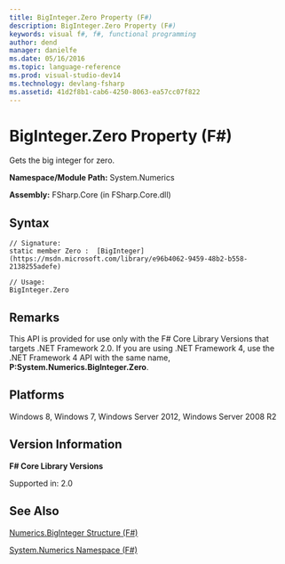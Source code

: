 ```yaml
---
title: BigInteger.Zero Property (F#)
description: BigInteger.Zero Property (F#)
keywords: visual f#, f#, functional programming
author: dend
manager: danielfe
ms.date: 05/16/2016
ms.topic: language-reference
ms.prod: visual-studio-dev14
ms.technology: devlang-fsharp
ms.assetid: 41d2f8b1-cab6-4250-8063-ea57cc07f822 
---
```


# BigInteger.Zero Property (F#)

Gets the big integer for zero.

**Namespace/Module Path:** System.Numerics

**Assembly:** FSharp.Core (in FSharp.Core.dll)


## Syntax

```
// Signature:
static member Zero :  [BigInteger](https://msdn.microsoft.com/library/e96b4062-9459-48b2-b558-2138255adefe)

// Usage:
BigInteger.Zero
```

## Remarks
This API is provided for use only with the F# Core Library Versions that targets .NET Framework 2.0. If you are using .NET Framework 4, use the .NET Framework 4 API with the same name, **P:System.Numerics.BigInteger.Zero**.


## Platforms
Windows 8, Windows 7, Windows Server 2012, Windows Server 2008 R2


## Version Information
**F# Core Library Versions**

Supported in: 2.0




## See Also
[Numerics.BigInteger Structure &#40;F&#35;&#41;](Numerics.BigInteger-Structure-%5BFSharp%5D.md)

[System.Numerics Namespace &#40;F&#35;&#41;](System.Numerics-Namespace-%5BFSharp%5D.md)

